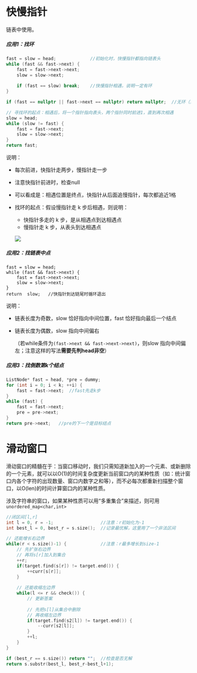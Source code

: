 # 快慢指针

链表中使用。



##### 应用1：找环

```c++
fast = slow = head;				//初始化时，快慢指针都指向链表头
while (fast && fast->next) {
	fast = fast->next->next;
	slow = slow->next;
	
	if (fast == slow) break;	//快慢指针相遇，说明一定有环
}

if (fast == nullptr || fast->next == nullptr) return nullptr;  //无环（第二个条件不要忘）

// 寻找环的起点：相遇后，将一个指针指向表头，两个指针同时前进1，直到再次相遇
slow = head;
while (slow != fast) {
	fast = fast->next;
	slow = slow->next;
}
return fast;
```

说明：

- 每次前进，快指针走两步，慢指针走一步

- 注意快指针前进时，检查null

- 可以看成是：相遇位置是终点，快指针从后面追慢指针，每次都追近1格

- 找环的起点：假设慢指针走 k 步后相遇，则说明：

  - 快指针多走的 k 步，是从相遇点到达相遇点
  - 慢指针走 k 步，从表头到达相遇点

  ![](https://gblobscdn.gitbook.com/assets%2F-LrtQOWSnDdXhp3kYN4k%2Fsync%2Fde27d35383e1b3a3557ca3015508210cf8c1adee.png?alt=media)



##### 应用2：找链表中点

```
fast = slow = head;	
while (fast && fast->next) {
	fast = fast->next->next;
	slow = slow->next;
}
return	slow;	//快指针到达链尾时循环退出
```

说明：

- 链表长度为奇数，slow 恰好指向中间位置，fast 恰好指向最后一个结点

- 链表长度为偶数，slow 指向中间偏右

  （若while条件为`(fast->next && fast->next->next)`，则slow 指向中间偏左；注意这样的写法**需要先判head非空**）



##### 应用3：找倒数第k个结点

```c++
ListNode* fast = head, *pre = dummy;
for (int i = 0; i < k; ++i) {
    fast = fast->next;	//fast先走k步
}
while (fast) {
    fast = fast->next;
    pre = pre->next;
}
return pre->next;	//pre的下一个是目标结点
```





# 滑动窗口

滑动窗口的精髓在于：当窗口移动时，我们只需知道新加入的一个元素、或新删除的一个元素，就可以以O(1)的时间复杂度更新当前窗口内的某种性质（如：统计窗口内各个字符的出现数量、窗口内数字之和等），而不必每次都重新扫描整个窗口，以O(len)的时间计算窗口内的某种性质。

涉及字符串的窗口，如果某种性质可以用“多重集合”来描述，则可用`unordered_map<char,int>`

```c++
//闭区间[l,r]
int l = 0, r = -1;					//注意：r初始化为-1
int best_l = 0, best_r = s.size();	//记录最优解，这里用了一个非法区间

// 还能增长右边界
while(r < s.size()-1) {				//注意：r最多增长到size-1
    // 先扩张右边界
    // 再将s[r]加入到集合
	++r;
    if(target.find(s[r]) != target.end()) {
        ++curr[s[r]];
    }
	
	// 还能收缩左边界
	while(l <= r && check()) {
		// 更新答案
        
        // 先把s[l]从集合中删除
        // 再收缩左边界
        if(target.find(s2[l]) != target.end()) {
            --curr[s2[l]];
        }
		++l;
	}
}

if (best_r == s.size()) return "";	//检查是否无解
return s.substr(best_l, best_r-best_l+1);
```

